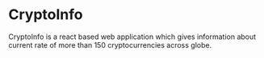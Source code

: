 # CryptoInfo
CryptoInfo is a react based web application which gives information about current rate of more than 150 cryptocurrencies across globe.
